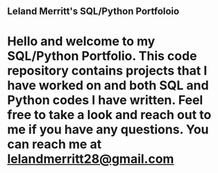 ## Leland Merritt's SQL/Python Portfoloio
# Hello and welcome to my SQL/Python Portfolio. This code repository contains projects that I have worked on and both SQL and Python codes I have written. Feel free to take a look and reach out to me if you have any questions. You can reach me at lelandmerritt28@gmail.com
